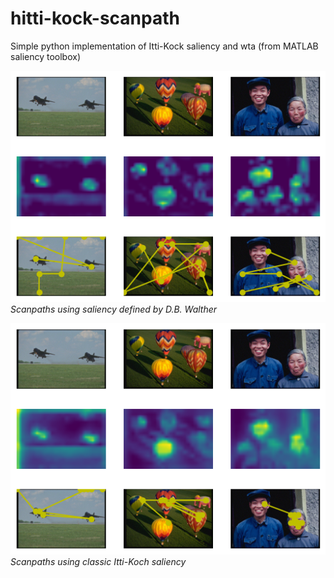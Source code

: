 # hitti-kock-scanpath
 Simple python implementation of Itti-Kock saliency and wta (from MATLAB saliency toolbox)

![](/imgs/1.png)
*Scanpaths using saliency defined by D.B. Walther*

![](/imgs/2.png)
*Scanpaths using classic Itti-Koch saliency*
